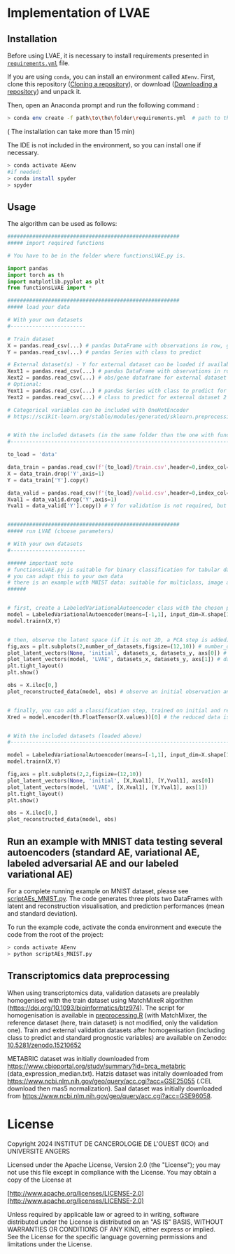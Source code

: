 # Implementation of LVAE

## Installation
Before using LVAE, it is necessary to install requirements presented in [`requirements.yml`](requirements.yml) file.

If you are using `conda`, you can install an environment called `AEenv`. First, clone this repository ([Cloning a repository](https://docs.github.com/en/repositories/creating-and-managing-repositories/cloning-a-repository)), or download ([Downloading a repository](https://docs.github.com/en/get-started/start-your-journey/downloading-files-from-github)) and unpack it. 

Then, open an Anaconda prompt and run the following command :
```bash
> conda env create -f path\to\the\folder\requirements.yml  # path to the folder where the requirements.yml file is
```
( The installation can take more than 15 min)

The IDE is not included in the environment, so you can install one if necessary.
```bash
> conda activate AEenv
#if needed:
> conda install spyder  
> spyder 
```


## Usage 

The algorithm can be used as follows:

```python
#######################################################
##### import required functions

# You have to be in the folder where functionsLVAE.py is.

import pandas
import torch as th
import matplotlib.pyplot as plt
from functionsLVAE import *

#######################################################
##### load your data

# With your own datasets
#------------------------

# Train dataset
X = pandas.read_csv(...) # pandas DataFrame with observations in row, genes in column
Y = pandas.read_csv(...) # pandas Series with class to predict

# External dataset(s) - Y for external dataset can be loaded if available, to realize performance tests.
Xext1 = pandas.read_csv(...) # pandas DataFrame with observations in row, genes in column for external dataset 1
Xext2 = pandas.read_csv(...) # obs/gene dataframe for external dataset 2
# Optional:
Yext1 = pandas.read_csv(...) # pandas Series with class to predict for external dataset 1
Yext2 = pandas.read_csv(...) # class to predict for external dataset 2

# Categorical variables can be included with OneHotEncoder
# https://scikit-learn.org/stable/modules/generated/sklearn.preprocessing.OneHotEncoder.html


# With the included datasets (in the same folder than the one with functionsLVAE.py file)
#-------------------------------------------------------------------------------------------------

to_load = 'data'

data_train = pandas.read_csv(f'{to_load}/train.csv',header=0,index_col=0)
X = data_train.drop('Y',axis=1)
Y = data_train['Y'].copy()

data_valid = pandas.read_csv(f'{to_load}/valid.csv',header=0,index_col=0)
Xval1 = data_valid.drop('Y',axis=1)
Yval1 = data_valid['Y'].copy() # Y for validation is not required, but can be loaded in order to allow perfomance evaluation


#######################################################
##### run LVAE (choose parameters)

# With your own datasets
#------------------------

###### important note
# functionsLVAE.py is suitable for binary classification for tabular data whose priors are normal distributions and are different between classes only by their mean
# you can adapt this to your own data
# there is an example with MNIST data: suitable for multiclass, image and 2D reduction
######


# first, create a LabeledVariationalAutoencoder class with the chosen parameters and train the algorithm with your own data
model = LabeledVariationalAutoencoder(means=[-1,1], input_dim=X.shape[1], latent_dim=2, n_epochs=100, hidden_sizes=[1000,500], lr=1e-3, opti='Adam', wd=0)
model.trainn(X,Y)


# then, observe the latent space (if it is not 2D, a PCA step is added), and the quality of the reconstruction
fig,axs = plt.subplots(2,number_of_datasets,figsize=(12,10)) # number_of_datasets = 3
plot_latent_vectors(None, 'initial', datasets_x, datasets_y, axs[0]) # datasets_x = [X,Xext1,Xext2] / datasets_y = [Y,Yext1,Yext2]
plot_latent_vectors(model, 'LVAE', datasets_x, datasets_y, axs[1]) # datasets_x = [X,Xext1,Xext2] / datasets_y = [Y,Yext1,Yext2]
plt.tight_layout()
plt.show()

obs = X.iloc[0,]
plot_reconstructed_data(model, obs) # observe an initial observation and its reconstruction


# finally, you can add a classification step, trained on initial and reduced data, and compare their performances 
Xred = model.encoder(th.FloatTensor(X.values))[0] # the reduced data is obtained with this command


# With the included datasets (loaded above)
#-------------------------------------------------------------------------------------------------

model = LabeledVariationalAutoencoder(means=[-1,1], input_dim=X.shape[1], latent_dim=2, n_epochs=100, hidden_sizes=[1000,500], lr=1e-3, opti='Adam', wd=0)
model.trainn(X,Y)

fig,axs = plt.subplots(2,2,figsize=(12,10))
plot_latent_vectors(None, 'initial', [X,Xval1], [Y,Yval1], axs[0])
plot_latent_vectors(model, 'LVAE', [X,Xval1], [Y,Yval1], axs[1])
plt.tight_layout()
plt.show()

obs = X.iloc[0,]
plot_reconstructed_data(model, obs)


```

## Run an example with MNIST data testing several autoencoders (standard AE, variational AE, labeled adversarial AE and our labeled variational AE) 

For a complete running example on MNIST dataset, please see [scriptAEs_MNIST.py](scriptAEs_MNIST.py).
The code generates three plots two DataFrames with latent and reconstruction visualisation, and prediction performances (mean and standard deviation). 

To run the example code, activate the conda environment and execute the code from the root of the project:
```bash
> conda activate AEenv
> python scriptAEs_MNIST.py
```


## Transcriptomics data preprocessing
When using transcriptomics data, validation datasets are prealably homogenised with the train dataset using MatchMixeR algorithm (https://doi.org/10.1093/bioinformatics/btz974).
The script for homogenisation is available in [preprocessing.R](preprocessing.R) (with MatchMixer, the reference dataset (here, train dataset) is not modified, only the validation one).
Train and external validation datasets after homogenisation (including class to predict and standard prognostic variables) are available on Zenodo: [10.5281/zenodo.15210652](https://doi.org/10.5281/zenodo.15210652)

METABRIC dataset was initially downloaded from https://www.cbioportal.org/study/summary?id=brca_metabric (data_expression_median.txt).
Hatzis dataset was initally downloaded from https://www.ncbi.nlm.nih.gov/geo/query/acc.cgi?acc=GSE25055  (.CEL download then mas5 normalization).
Saal dataset was initially downloaded from https://www.ncbi.nlm.nih.gov/geo/query/acc.cgi?acc=GSE96058.


# License

   Copyright 2024 INSTITUT DE CANCEROLOGIE DE L'OUEST (ICO) and UNIVERSITE ANGERS

   Licensed under the Apache License, Version 2.0 (the "License");
   you may not use this file except in compliance with the License.
   You may obtain a copy of the License at

   [http://www.apache.org/licenses/LICENSE-2.0](http://www.apache.org/licenses/LICENSE-2.0)

   Unless required by applicable law or agreed to in writing, software
   distributed under the License is distributed on an "AS IS" BASIS,
   WITHOUT WARRANTIES OR CONDITIONS OF ANY KIND, either express or implied.
   See the License for the specific language governing permissions and
   limitations under the License.
